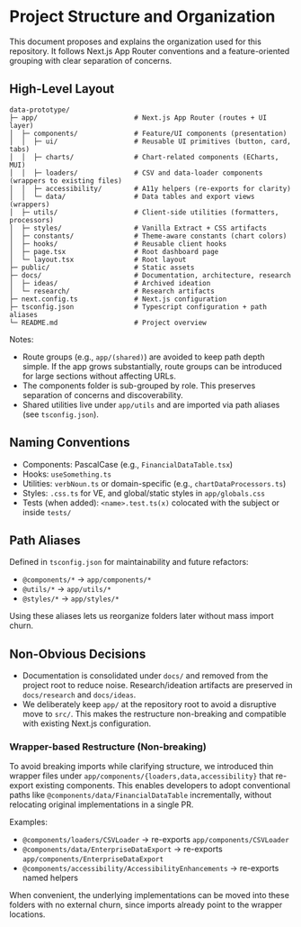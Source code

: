 # Project Structure and Organization

This document proposes and explains the organization used for this repository. It follows Next.js App Router conventions and a feature-oriented grouping with clear separation of concerns.

## High-Level Layout

```
data-prototype/
├─ app/                        # Next.js App Router (routes + UI layer)
│  ├─ components/              # Feature/UI components (presentation)
│  │  ├─ ui/                   # Reusable UI primitives (button, card, tabs)
│  │  ├─ charts/               # Chart-related components (ECharts, MUI)
│  │  ├─ loaders/              # CSV and data-loader components (wrappers to existing files)
│  │  ├─ accessibility/        # A11y helpers (re-exports for clarity)
│  │  └─ data/                 # Data tables and export views (wrappers)
│  ├─ utils/                   # Client-side utilities (formatters, processors)
│  ├─ styles/                  # Vanilla Extract + CSS artifacts
│  ├─ constants/               # Theme-aware constants (chart colors)
│  ├─ hooks/                   # Reusable client hooks
│  ├─ page.tsx                 # Root dashboard page
│  └─ layout.tsx               # Root layout
├─ public/                     # Static assets
├─ docs/                       # Documentation, architecture, research
│  ├─ ideas/                   # Archived ideation
│  └─ research/                # Research artifacts
├─ next.config.ts              # Next.js configuration
├─ tsconfig.json               # Typescript configuration + path aliases
└─ README.md                   # Project overview
```

Notes:
- Route groups (e.g., `app/(shared)`) are avoided to keep path depth simple. If the app grows substantially, route groups can be introduced for large sections without affecting URLs.
- The components folder is sub-grouped by role. This preserves separation of concerns and discoverability.
- Shared utilities live under `app/utils` and are imported via path aliases (see `tsconfig.json`).

## Naming Conventions

- Components: PascalCase (e.g., `FinancialDataTable.tsx`)
- Hooks: `useSomething.ts`
- Utilities: `verbNoun.ts` or domain-specific (e.g., `chartDataProcessors.ts`)
- Styles: `.css.ts` for VE, and global/static styles in `app/globals.css`
- Tests (when added): `<name>.test.ts(x)` colocated with the subject or inside `tests/`

## Path Aliases

Defined in `tsconfig.json` for maintainability and future refactors:
- `@components/*` → `app/components/*`
- `@utils/*` → `app/utils/*`
- `@styles/*` → `app/styles/*`

Using these aliases lets us reorganize folders later without mass import churn.

## Non-Obvious Decisions

- Documentation is consolidated under `docs/` and removed from the project root to reduce noise. Research/ideation artifacts are preserved in `docs/research` and `docs/ideas`.
- We deliberately keep `app/` at the repository root to avoid a disruptive move to `src/`. This makes the restructure non-breaking and compatible with existing Next.js configuration.


### Wrapper-based Restructure (Non-breaking)

To avoid breaking imports while clarifying structure, we introduced thin wrapper files under `app/components/{loaders,data,accessibility}` that re-export existing components. This enables developers to adopt conventional paths like `@components/data/FinancialDataTable` incrementally, without relocating original implementations in a single PR.

Examples:
- `@components/loaders/CSVLoader` → re-exports `app/components/CSVLoader`
- `@components/data/EnterpriseDataExport` → re-exports `app/components/EnterpriseDataExport`
- `@components/accessibility/AccessibilityEnhancements` → re-exports named helpers

When convenient, the underlying implementations can be moved into these folders with no external churn, since imports already point to the wrapper locations.
